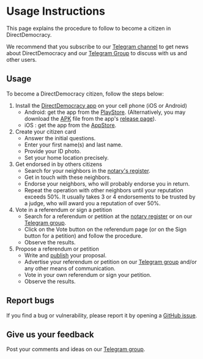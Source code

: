 # Usage Instructions

This page explains the procedure to follow to become a citizen in DirectDemocracy.

We recommend that you subscribe to our [Telegram channel](https://t.me/directdemocracy_news) to get news about DirectDemocracy and our [Telegram Group](https://t.me/directdemocracy_group) to discuss with us and other users.

## Usage

To become a DirectDemocracy citizen, follow the steps below:

1. Install the [DirectDemocracy app](https://app.directdemocracy.vote) on your cell phone (iOS or Android)
   - Android: get the app from the [PlayStore](https://play.google.com/store/apps/details?id=vote.directdemocracy.app). (Alternatively, you may download the [APK](https://github.com/directdemocracy-vote/app/releases/download/2.0.65/directdemocracy-2.0.65.apk) file from the app's [release page](https://github.com/directdemocracy-vote/app/releases)).
   - iOS : get the app from the [AppStore](https://apps.apple.com/app/directdemocracy/id6471849230).
3. Create your citizen card
   - Answer the initial questions.
   - Enter your first name(s) and last name.
   - Provide your ID photo.
   - Set your home location precisely.
4. Get endorsed in by others citizens
   - Search for your neighbors in the [notary's register](https://notary.directdemocracy.vote).
   - Get in touch with these neighbors.
   - Endorse your neighbors, who will probably endorse you in return.
   - Repeat the operation with other neighbors until your reputation exceeds 50%. It usually takes 3 or 4 endorsements to be trusted by a judge, who will award you a reputation of over 50%.
5. Vote in a referendum or sign a petition
   - Search for a referendum or petition at the [notary register](https://notary.directdemocracy.vote?tab=proposals) or on our [Telegram group](https://t.me/directdemocracy_group).
   - Click on the Vote button on the referendum page (or on the Sign button for a petition) and follow the procedure.
   - Observe the results.
6. Propose a referendum or petition
   - Write and [publish](https://judge.directdemocracy.vote/propose.html) your proposal.
   - Advertise your referendum or petition on our [Telegram group](https://t.me/directdemocracy_group) and/or any other means of communication.
   - Vote in your own referendum or sign your petition.
   - Observe the results.

## Report bugs

If you find a bug or vulnerability, please report it by opening a [GitHub issue](https://github.com/directdemocracy-vote/www/issues/new).

## Give us your feedback

Post your comments and ideas on our [Telegram group](https://t.me/directdemocracy_group).
